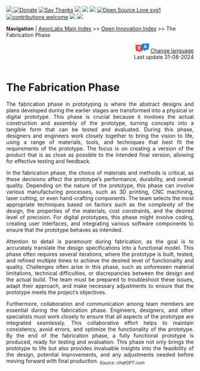 [![](https://dcbadge.vercel.app/api/server/hw3j3RwfJf) ](https://discord.gg/hw3j3RwfJf)
 [![Donate](https://img.shields.io/badge/donate-$-brown.svg?style=for-the-badge)](http://paypal.me/mtpsilva)
 [![Say Thanks](https://img.shields.io/badge/Say%20Thanks-!-yellow.svg?style=for-the-badge)](https://saythanks.io/to/mtpsilva)
![](https://img.shields.io/github/last-commit/aeonSolutions/aeonSolutions?style=for-the-badge)
<img src="https://us-central1-trackgit-analytics.cloudfunctions.net/token/ping/lztozx5fhr486ojv78ol" />
![](https://views.whatilearened.today/views/github/aeonSolutions/aeonSolutions.svg)
[![Open Source Love svg1](https://badges.frapsoft.com/os/v1/open-source.svg?v=103)](#)
[![contributions welcome](https://img.shields.io/badge/contributions-welcome-brightgreen.svg?style=flat&label=Contributions&colorA=red&colorB=black	)](#)
[<img src="https://cdn.buymeacoffee.com/buttons/v2/default-yellow.png" data-canonical-src="https://cdn.buymeacoffee.com/buttons/v2/default-yellow.png" height="30" />](https://www.buymeacoffee.com/migueltomas)
<a href="https://github.com/sponsors/aeonSolutions">
  <img height="40" src="https://github.com/aeonSolutions/PCB-Prototyping-Catalogue/blob/main/media/become_a_github_sponsor.png">
</a>


**Navigation** | [AeonLabs Main Index](https://github.com/aeonSolutions/aeonSolutions/blob/main/aeonSolutions-Main-Index.md)  >>  [Open Innovation Index](https://github.com/aeonSolutions/aeonSolutions/edit/main/open-innovation-book-index.md)  >> The Fabrication Phase

<div align="right">
   <img height="25" src="https://github.com/aeonSolutions/aeonSolutions/blob/main/media/language-icon.png"> 
 <a href=" ">Change language</a> <br>
Last update 31-08-2024
</div>

<br>

<div align="justify">

# The Fabrication Phase
The fabrication phase in prototyping is where the abstract designs and plans developed during the earlier stages are transformed into a physical or digital prototype. This phase is crucial because it involves the actual construction and assembly of the prototype, turning concepts into a tangible form that can be tested and evaluated. During this phase, designers and engineers work closely together to bring the vision to life, using a range of materials, tools, and techniques that best fit the requirements of the prototype. The focus is on creating a version of the product that is as close as possible to the intended final version, allowing for effective testing and feedback.

In the fabrication phase, the choice of materials and methods is critical, as these decisions affect the prototype’s performance, durability, and overall quality. Depending on the nature of the prototype, this phase can involve various manufacturing processes, such as 3D printing, CNC machining, laser cutting, or even hand-crafting components. The team selects the most appropriate techniques based on factors such as the complexity of the design, the properties of the materials, cost constraints, and the desired level of precision. For digital prototypes, this phase might involve coding, creating user interfaces, and integrating various software components to ensure that the prototype behaves as intended.

Attention to detail is paramount during fabrication, as the goal is to accurately translate the design specifications into a functional model. This phase often requires several iterations, where the prototype is built, tested, and refined multiple times to achieve the desired level of functionality and quality. Challenges often arise in this phase, such as unforeseen material limitations, technical difficulties, or discrepancies between the design and the actual build. The team must be prepared to troubleshoot these issues, adapt their approach, and make necessary adjustments to ensure that the prototype meets the project’s objectives.

Furthermore, collaboration and communication among team members are essential during the fabrication phase. Engineers, designers, and other specialists must work closely to ensure that all aspects of the prototype are integrated seamlessly. This collaborative effort helps to maintain consistency, avoid errors, and optimize the functionality of the prototype. By the end of the fabrication phase, a fully functional prototype is produced, ready for testing and evaluation. This phase not only brings the prototype to life but also provides invaluable insights into the feasibility of the design, potential improvements, and any adjustments needed before moving forward with final production. <sub>*Source: chatGPT.com* </sub>
</div>
